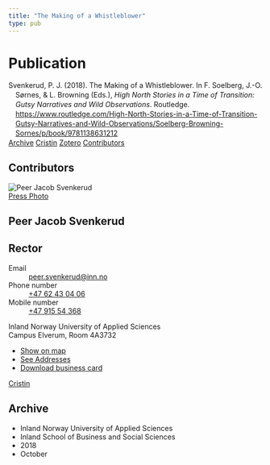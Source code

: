 ```yaml
---
title: "The Making of a Whistleblower"
type: pub
---
```

<h1>Publication</h1>
<article id="csl-bib-container-ZSDYE8U3" class="csl-bib-container">
  <div class="csl-bib-body" style="line-height: 1.35; padding-left: 1em; text-indent:-1em;">
  <div class="csl-entry">Svenkerud, P. J. (2018). The Making of a Whistleblower. In F. Soelberg, J.-O. S&#xF8;rnes, &amp; L. Browning (Eds.), <i>High North Stories in a Time of Transition: Gutsy Narratives and Wild Observations</i>. Routledge. <a href="https://www.routledge.com/High-North-Stories-in-a-Time-of-Transition-Gutsy-Narratives-and-Wild-Observations/Soelberg-Browning-Sornes/p/book/9781138631212">https://www.routledge.com/High-North-Stories-in-a-Time-of-Transition-Gutsy-Narratives-and-Wild-Observations/Soelberg-Browning-Sornes/p/book/9781138631212</a></div>
</div>
  <div class="csl-bib-buttons">
    <a href="#taxonomy-article-ZSDYE8U3" class="csl-bib-button">Archive</a>
    <a href="https://app.cristin.no/results/show.jsf?id=1622142" alt="Cristin URL" class="csl-bib-button">Cristin</a>
    <a href="http://zotero.org/groups/5022929/items/ZSDYE8U3" alt="Zotero URL" class="csl-bib-button">Zotero</a>
    <a href="#contributors-article-ZSDYE8U3" class="csl-bib-button">Contributors</a>
  </div>
  <div id="csl-bib-meta-container-ZSDYE8U3"></div>
</article>
<div id="csl-bib-meta-ZSDYE8U3" class="csl-bib-meta">
  <article id="contributors-article-ZSDYE8U3" class="contributors-article">
    <h1>Contributors</h1>
    <div class="personas">
<div class="vrtx-hinn-person-card">
<div class="photo">
<img src="https://www.inn.no/bilder-ansatte/peer-jacob-svenkerud.jpg" alt="Peer Jacob Svenkerud" loading="lazy"><div class="pressPhoto">
<a href="https://www.inn.no/pressebilder-ansatte/peer-jacob-svenkerud.jpg" target="_blank">
Press Photo
</a>
</div>
</div>
<div class="info">
<hgroup><h1>Peer Jacob Svenkerud</h1>
<h2>Rector</h2>
</hgroup><dl>
<dt>Email</dt>
<dd>
<a href="mailto:peer.svenkerud@inn.no">peer.svenkerud@inn.no</a>
</dd>
<dt>Phone number</dt>
<dd><a href="tel:+4762430406">
+47 62 43 04 06
</a></dd>
<dt>Mobile number</dt>
<dd><a href="tel:+4791554368">
+47 915 54 368
</a></dd>
</dl>
<p>
Inland Norway University of Applied Sciences<br>
Campus Elverum,
Room 4A3732
</p>
<ul class="vrtx-hinn-links">
<li><a href="https://www.google.com/maps?q=60.88065,11.53734">Show on map</a></li>
<li><a href="https://www.inn.no/english/find-an-employee/peer-svenkerud.html#vrtx-hinn-addresses">See Addresses</a></li>
<li><a href="https://www.inn.no/english/find-an-employee/peer-svenkerud.html?vrtx=vcf">Download business card</a></li>
</ul>
</div>
</div>
<a href="https://app.cristin.no/persons/show.jsf?id=559002" alt="Cristin URL" class="personas-cristin">Cristin</a>
</div>
  </article>
  <article id="taxonomy-article-ZSDYE8U3" class="taxonomy-article">
    <h1>Archive</h1>
    <ul>
      <li>Inland Norway University of Applied Sciences</li>
      <li>Inland School of Business and Social Sciences</li>
      <li>2018</li>
      <li>October</li>
    </ul>
  </article>
</div>
